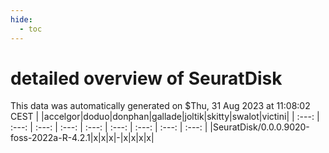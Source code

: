 ```yaml
---
hide:
  - toc
---
```


detailed overview of SeuratDisk
===============================


This data was automatically generated on $Thu, 31 Aug 2023 at 11:08:02 CEST
| |accelgor|doduo|donphan|gallade|joltik|skitty|swalot|victini|
| :---: | :---: | :---: | :---: | :---: | :---: | :---: | :---: | :---: |
|SeuratDisk/0.0.0.9020-foss-2022a-R-4.2.1|x|x|x|-|x|x|x|x|
